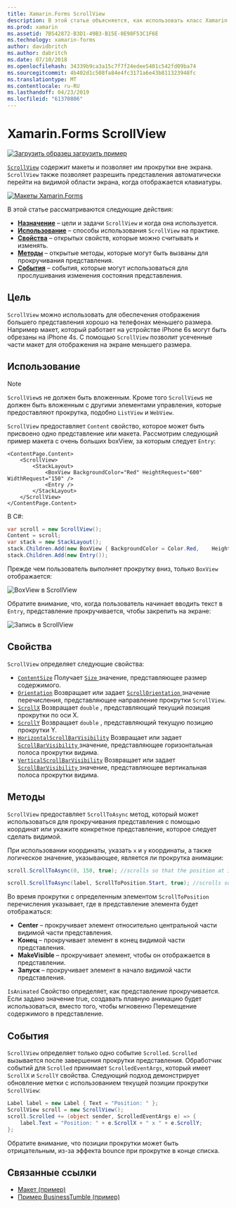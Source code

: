 ```yaml
---
title: Xamarin.Forms ScrollView
description: В этой статье объясняется, как использовать класс Xamarin.Forms ScrollView для представления макеты, не может поместиться на экран только один, и которые имеют содержимое освободить место для клавиатуры.
ms.prod: xamarin
ms.assetid: 7B542872-B3D1-49B3-B15E-0E98F53C1F6E
ms.technology: xamarin-forms
author: davidbritch
ms.author: dabritch
ms.date: 07/10/2018
ms.openlocfilehash: 34339b9ca3a15c7f7f24edee5401c542fd09ba74
ms.sourcegitcommit: 4b402d1c508fa84e4fc3171a6e43b811323948fc
ms.translationtype: MT
ms.contentlocale: ru-RU
ms.lasthandoff: 04/23/2019
ms.locfileid: "61370806"
---
```

# <a name="xamarinforms-scrollview"></a>Xamarin.Forms ScrollView

[![Загрузить образец](~/media/shared/download.png) загрузить пример](https://developer.xamarin.com/samples/xamarin-forms/UserInterface/Layout/)

[`ScrollView`](xref:Xamarin.Forms.ScrollView) содержит макеты и позволяет им прокрутки вне экрана. `ScrollView` также позволяет разрешить представления автоматически перейти на видимой области экрана, когда отображается клавиатуры.

[![](scroll-view-images/layouts-sml.png "Макеты Xamarin.Forms")](scroll-view-images/layouts.png#lightbox "макеты Xamarin.Forms")

В этой статье рассматриваются следующие действия:

- **[Назначение](#purpose)**  &ndash; цели и задачи `ScrollView` и когда она используется.
- **[Использование](#usage)**  &ndash; способы использования `ScrollView` на практике.
- **[Свойства](#properties)**  &ndash; открытых свойств, которые можно считывать и изменять.
- **[Методы](#methods)**  &ndash; открытые методы, которые могут быть вызваны для прокручивания представления.
- **[События](#events)**  &ndash; события, которые могут использоваться для прослушивания изменения состояния представления.

## <a name="purpose"></a>Цель

`ScrollView` можно использовать для обеспечения отображения большего представления хорошо на телефонах меньшего размера. Например макет, который работает на устройстве iPhone 6s могут быть обрезаны на iPhone 4s. С помощью `ScrollView` позволит усеченные части макет для отображения на экране меньшего размера.

## <a name="usage"></a>Использование

> [!NOTE]
> `ScrollView`s не должен быть вложенным. Кроме того `ScrollView`s не должен быть вложенным с другими элементами управления, которые предоставляют прокрутка, подобно `ListView` и `WebView`.

`ScrollView` предоставляет `Content` свойство, которое может быть присвоено одно представление или макета. Рассмотрим следующий пример макета с очень больших boxView, за которым следует `Entry`:

```xaml
<ContentPage.Content>
    <ScrollView>
        <StackLayout>
            <BoxView BackgroundColor="Red" HeightRequest="600" WidthRequest="150" />
            <Entry />
        </StackLayout>
    </ScrollView>
</ContentPage.Content>
```

В C#:

```csharp
var scroll = new ScrollView();
Content = scroll;
var stack = new StackLayout();
stack.Children.Add(new BoxView { BackgroundColor = Color.Red,    HeightRequest = 600, WidthRequest = 600 });
stack.Children.Add(new Entry());
```

Прежде чем пользователь выполняет прокрутку вниз, только `BoxView` отображается:

![](scroll-view-images/scroll-start.png "BoxView в ScrollView")

Обратите внимание, что, когда пользователь начинает вводить текст в `Entry`, представление прокручивается, чтобы закрепить на экране:

![](scroll-view-images/scroll-end.png "Запись в ScrollView")

## <a name="properties"></a>Свойства

`ScrollView` определяет следующие свойства:

- [`ContentSize`](xref:Xamarin.Forms.ScrollView.ContentSizeProperty) Получает [ `Size` ](xref:Xamarin.Forms.Size) значение, представляющее размер содержимого.
- [`Orientation`](xref:Xamarin.Forms.ScrollView.OrientationProperty) Возвращает или задает [ `ScrollOrientation` ](xref:Xamarin.Forms.ScrollOrientation) значение перечисления, представляющее направление прокрутки `ScrollView`.
- [`ScrollX`](xref:Xamarin.Forms.ScrollView.ScrollXProperty) Возвращает `double` , представляющий текущий позиция прокрутки по оси Х.
- [`ScrollY`](xref:Xamarin.Forms.ScrollView.ScrollYProperty) Возвращает `double` , представляющий текущую позицию прокрутки Y.
- [`HorizontalScrollBarVisibility`](xref:Xamarin.Forms.ScrollView.HorizontalScrollBarVisibilityProperty) Возвращает или задает [ `ScrollBarVisibility` ](xref:Xamarin.Forms.ScrollBarVisibility) значение, представляющее горизонтальная полоса прокрутки видима.
- [`VerticalScrollBarVisibility`](xref:Xamarin.Forms.ScrollView.VerticalScrollBarVisibilityProperty) Возвращает или задает [ `ScrollBarVisibility` ](xref:Xamarin.Forms.ScrollBarVisibility) значение, представляющее вертикальная полоса прокрутки видима.

## <a name="methods"></a>Методы

`ScrollView` предоставляет `ScrollToAsync` метод, который может использоваться для прокручивания представления с помощью координат или укажите конкретное представление, которое следует сделать видимой.

При использовании координаты, указать `x` и `y` координаты, а также логическое значение, указывающее, является ли прокрутка анимации:

```csharp
scroll.ScrollToAsync(0, 150, true); //scrolls so that the position at 150px from the top is visible

scroll.ScrollToAsync(label, ScrollToPosition.Start, true); //scrolls so that the label is at the start of the list
```

Во время прокрутки с определенным элементом `ScrollToPosition` перечисления указывает, где в представление элемента будет отображаться:

- **Center** &ndash; прокручивает элемент относительно центральной части видимой части представления.
- **Конец** &ndash; прокручивает элемент в конец видимой части представления.
- **MakeVisible** &ndash; прокручивает элемент, чтобы он отображается в представлении.
- **Запуск** &ndash; прокручивает элемент в начало видимой части представления.

`IsAnimated` Свойство определяет, как представление прокручивается. Если задано значение true, создавать плавную анимацию будет использоваться, вместо того, чтобы мгновенно Перемещение содержимого в представление.

## <a name="events"></a>События

`ScrollView` определяет только одно событие `Scrolled`. `Scrolled` вызывается после завершения прокрутки представления. Обработчик событий для `Scrolled` принимает `ScrolledEventArgs`, который имеет `ScrollX` и `ScrollY` свойства. Следующий подход демонстрирует обновление метки с использованием текущей позиции прокрутки `ScrollView`:

```csharp
Label label = new Label { Text = "Position: " };
ScrollView scroll = new ScrollView();
scroll.Scrolled += (object sender, ScrolledEventArgs e) => {
    label.Text = "Position: " + e.ScrollX + " x " + e.ScrollY;
};
```

Обратите внимание, что позиции прокрутки может быть отрицательным, из-за эффекта bounce при прокрутке в конце списка.


## <a name="related-links"></a>Связанные ссылки

- [Макет (пример)](https://developer.xamarin.com/samples/xamarin-forms/UserInterface/Layout/)
- [Пример BusinessTumble (пример)](https://developer.xamarin.com/samples/xamarin-forms/UserInterface/BusinessTumble/)

